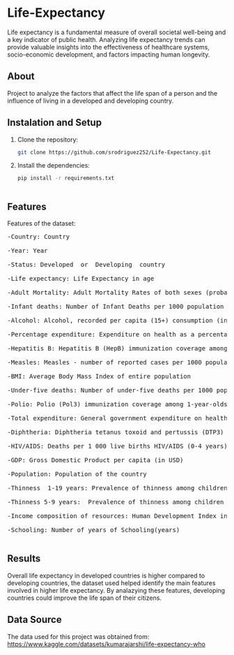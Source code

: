 
# Life-Expectancy

Life expectancy is a fundamental measure of overall societal well-being and a key indicator of public health. Analyzing life expectancy trends can provide valuable insights into the effectiveness of healthcare systems, socio-economic development, and factors impacting human longevity.

## About
Project to analyze the factors that affect the life span of a person and the influence of living in a developed and developing country.


## Instalation and Setup


1. Clone the repository:
   
   ```sh
   git clone https://github.com/srodriguez252/Life-Expectancy.git

2. Install the dependencies:
   
   ```sh
   pip install -r requirements.txt
  

## Features
Features of the dataset:<br>
<pre>
-Country: Country<br>
-Year: Year <br>
-Status: Developed  or  Developing  country<br>
-Life expectancy: Life Expectancy in age <br>
-Adult Mortality: Adult Mortality Rates of both sexes (probability of dying between 15 and 60 years per 1000 population)<br>
-Infant deaths: Number of Infant Deaths per 1000 population<br>
-Alcohol: Alcohol, recorded per capita (15+) consumption (in litres of pure alcohol)<br>
-Percentage expenditure: Expenditure on health as a percentage of Gross Domestic Product per capita(%)<br>
-Hepatitis B: Hepatitis B (HepB) immunization coverage among 1-year-olds (%)<br>
-Measles: Measles - number of reported cases per 1000 population<br>
-BMI: Average Body Mass Index of entire population<br>
-Under-five deaths: Number of under-five deaths per 1000 population<br>
-Polio: Polio (Pol3) immunization coverage among 1-year-olds (%)<br>
-Total expenditure: General government expenditure on health as a percentage of total government expenditure (%)<br>
-Diphtheria: Diphtheria tetanus toxoid and pertussis (DTP3) immunization coverage among 1-year-olds (%)<br>
-HIV/AIDS: Deaths per 1 000 live births HIV/AIDS (0-4 years)<br>
-GDP: Gross Domestic Product per capita (in USD)<br>
-Population: Population of the country<br>
-Thinness  1-19 years: Prevalence of thinness among children and adolescents for Age 10 to 19 (% )<br>
-Thinness 5-9 years:  Prevalence of thinness among children for Age 5 to 9(%)<br>
-Income composition of resources: Human Development Index in terms of income composition of resources (index ranging from 0 to 1)<br>
-Schooling: Number of years of Schooling(years)<br>
</pre>

## Results 
Overall life expectancy in developed countries is higher compared to developing countries, the dataset used helped identify the main features involved in higher life expectancy.
By analazying these features, developing countries could improve the life span of their citizens.

## Data Source 
The data used for this project was obtained from: https://www.kaggle.com/datasets/kumarajarshi/life-expectancy-who


